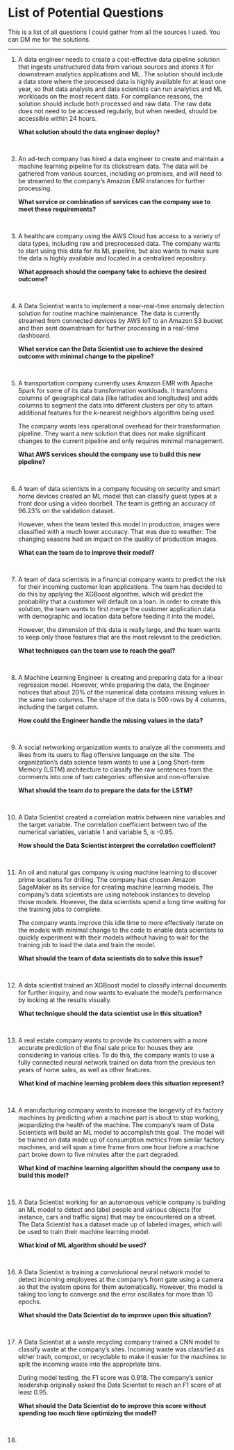 # List of Potential Questions

This is a list of all questions I could gather from all the sources I used. You can DM me for the solutions.

---

1. A data engineer needs to create a cost-effective data pipeline solution that ingests unstructured data from various sources and stores it for downstream analytics applications and ML. The solution should include a data store where the processed data is highly available for at least one year, so that data analysts and data scientists can run analytics and ML workloads on the most recent data. For compliance reasons, the solution should include both processed and raw data. The raw data does not need to be accessed regularly, but when needed, should be accessible within 24 hours.

   **What solution should the data engineer deploy?**

</br>

2. An ad-tech company has hired a data engineer to create and maintain a machine learning pipeline for its clickstream data. The data will be gathered from various sources, including on premises, and will need to be streamed to the company’s Amazon EMR instances for further processing.

   **What service or combination of services can the company use to meet these requirements?**

</br>

3. A healthcare company using the AWS Cloud has access to a variety of data types, including raw and preprocessed data. The company wants to start using this data for its ML pipeline, but also wants to make sure the data is highly available and located in a centralized repository.

   **What approach should the company take to achieve the desired outcome?**

</br>

4. A Data Scientist wants to implement a near-real-time anomaly detection solution for routine machine maintenance. The data is currently streamed from connected devices by AWS IoT to an Amazon S3 bucket and then sent downstream for further processing in a real-time dashboard.

   **What service can the Data Scientist use to achieve the desired outcome with minimal change to the pipeline?**

</br>

5. A transportation company currently uses Amazon EMR with Apache Spark for some of its data transformation workloads. It transforms columns of geographical data (like latitudes and longitudes) and adds columns to segment the data into different clusters per city to attain additional features for the k-nearest neighbors algorithm being used.

   The company wants less operational overhead for their transformation pipeline. They want a new solution that does not make significant changes to the current pipeline and only requires minimal management.

    **What AWS services should the company use to build this new pipeline?**

</br>

6. A team of data scientists in a company focusing on security and smart home devices created an ML model that can classify guest types at a front door using a video doorbell. The team is getting an accuracy of 96.23% on the validation dataset.

   However, when the team tested this model in production, images were classified with a much lower accuracy. That was due to weather: The changing seasons had an impact on the quality of production images.

    **What can the team do to improve their model?**

</br>

7. A team of data scientists in a financial company wants to predict the risk for their incoming customer loan applications. The team has decided to do this by applying the XGBoost algorithm, which will predict the probability that a customer will default on a loan. In order to create this solution, the team wants to first merge the customer application data with demographic and location data before feeding it into the model.

   However, the dimension of this data is really large, and the team wants to keep only those features that are the most relevant to the prediction.

    **What techniques can the team use to reach the goal?**

</br>

8. A Machine Learning Engineer is creating and preparing data for a linear regression model. However, while preparing the data, the Engineer notices that about 20% of the numerical data contains missing values in the same two columns. The shape of the data is 500 rows by 4 columns, including the target column.

   **How could the Engineer handle the missing values in the data?**

</br>

9. A social networking organization wants to analyze all the comments and likes from its users to flag offensive language on the site. The organization’s data science team wants to use a Long Short-term Memory (LSTM) architecture to classify the raw sentences from the comments into one of two categories: offensive and non-offensive.

   **What should the team do to prepare the data for the LSTM?**

</br>

10. A Data Scientist created a correlation matrix between nine variables and the target variable. The correlation coefficient between two of the numerical variables, variable 1 and variable 5, is -0.95.

    **How should the Data Scientist interpret the correlation coefficient?**

</br>

11. An oil and natural gas company is using machine learning to discover prime locations for drilling. The company has chosen Amazon SageMaker as its service for creating machine learning models. The company’s data scientists are using notebook instances to develop those models. However, the data scientists spend a long time waiting for the training jobs to complete.

     The company wants improve this idle time to more effectively iterate on the models with minimal change to the code to enable data scientists to quickly experiment with their models without having to wait for the training job to load the data and train the model.

      **What should the team of data scientists do to solve this issue?**

</br>

12. A data scientist trained an XGBoost model to classify internal documents for further inquiry, and now wants to evaluate the model’s performance by looking at the results visually.

      **What technique should the data scientist use in this situation?**

</br>

13. A real estate company wants to provide its customers with a more accurate prediction of the final sale price for houses they are considering in various cities. To do this, the company wants to use a fully connected neural network trained on data from the previous ten years of home sales, as well as other features.

      **What kind of machine learning problem does this situation represent?**

</br>

14. A manufacturing company wants to increase the longevity of its factory machines by predicting when a machine part is about to stop working, jeopardizing the health of the machine. The company’s team of Data Scientists will build an ML model to accomplish this goal. The model will be trained on data made up of consumption metrics from similar factory machines, and will span a time frame from one hour before a machine part broke down to five minutes after the part degraded.

      **What kind of machine learning algorithm should the company use to build this model?**

</br>

15. A Data Scientist working for an autonomous vehicle company is building an ML model to detect and label people and various objects (for instance, cars and traffic signs) that may be encountered on a street. The Data Scientist has a dataset made up of labeled images, which will be used to train their machine learning model.

      **What kind of ML algorithm should be used?**

</br>

16. A Data Scientist is training a convolutional neural network model to detect incoming employees at the company’s front gate using a camera so that the system opens for them automatically. However, the model is taking too long to converge and the error oscillates for more than 10 epochs.

      **What should the Data Scientist do to improve upon this situation?**

</br>

17. A Data Scientist at a waste recycling company trained a CNN model to classify waste at the company’s sites. Incoming waste was classified as either trash, compost, or recyclable to make it easier for the machines to split the incoming waste into the appropriate bins.

      During model testing, the F1 score was 0.918. The company’s senior leadership originally asked the Data Scientist to reach an F1 score of at least 0.95.

      **What should the Data Scientist do to improve this score without spending too much time optimizing the model?**

</br>

18. 
